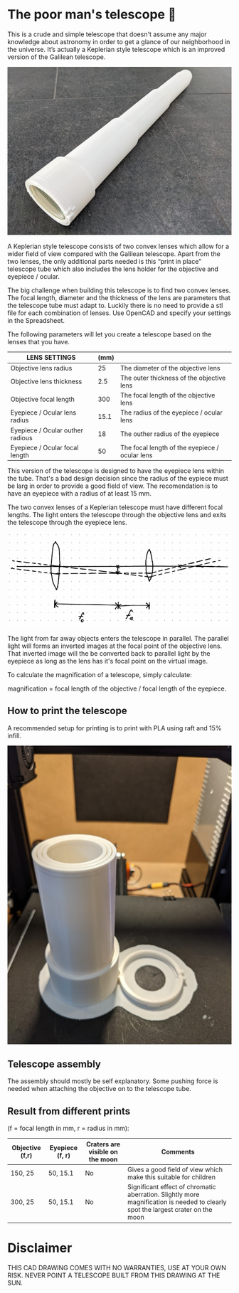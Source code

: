 # The poor man's telescope 🔭

This is a crude and simple telescope that doesn't assume any major knowledge about astronomy in order to get a glance of our neighborhood in the universe. It’s actually a Keplerian style telescope which is an improved version of the Galilean telescope.

[<img alt="The poor man's telescope print" src="images/poor-mans-telescope-print.png" />](images/poor-mans-telescope-print.png)

A Keplerian style telescope consists of two convex lenses which allow for a wider field of view compared with the Galilean telescope. Apart from the two lenses, the only additional parts needed is this “print in place” telescope tube which also includes the lens holder for the objective and eyepiece / ocular.

The big challenge when building this telescope is to find two convex lenses. The focal length, diameter and the thickness of the lens are parameters that the telescope tube must adapt to.
Luckily there is no need to provide a stl file for each combination of lenses. Use OpenCAD and specify your settings in the Spreadsheet.

The following parameters will let you create a telescope based on the lenses that you have. 

| LENS SETTINGS                    | (mm) |                                                  |
|----------------------------------|------|--------------------------------------------------|
| Objective lens radius	           | 25	  | The diameter of the objective lens               |
| Objective lens thickness         | 2.5  | The outer thickness of the objective lens        |
| Objective focal length           | 300  | The focal length of the objective lens           |
| Eyepiece / Ocular lens radius    | 15.1 | The radius of the eyepiece / ocular lens         |
| Eyepiece / Ocular outher radious | 18   | The outher radius of the eyepiece                |
| Eyepiece / Ocular focal length   | 50   | The focal length of the eyepiece / ocular lens   |

This version of the telescope is designed to have the eyepiece lens within the tube. That's a bad design decision since the radius of the eypiece must be larg in order to provide a good field of view. The recomendation is to have an eyepiece with a radius of at least 15 mm.

The two convex lenses of a Keplerian telescope must have different focal lengths. The light enters the telescope through the objective lens and exits the telescope through the eyepiece lens.

[<img alt="A Keplerian telescope" src="images/keplerian-telescope.png" />](images/keplerian-telescope.png)

The light from far away objects enters the telescope in parallel. The parallel light will forms an inverted images at the focal point of the objective lens. That inverted image will the be converted back to parallel light by the eyepiece as long as the lens has it's focal point on the virtual image.

To calculate the magnification of a telescope, simply calculate:

magnification = focal length of the objective / focal length of the eyepiece.


## How to print the telescope

A recommended setup for printing is to print with PLA using raft and 15% infill.

[<img alt="The poor man's telescope print" src="images/print-in-place-telescope.png" />](images/print-in-place-telescope.png)

## Telescope assembly 

The assembly should mostly be self explanatory. Some pushing force is needed when attaching the objective on to the telescope tube.


## Result from different prints 

(f = focal length in mm, r = radius in mm):

| Objective (f,r) | Eyepiece (f, r) | Craters are visible on the moon | Comments |
|-----------------|-----------------|---------------------------------|----------|
| 150, 25         | 50, 15.1        | No                              | Gives a good field of view which make this suitable for children |
| 300, 25         | 50, 15.1        | No                              | Significant effect of chromatic aberration. Slightly more magnification is needed to clearly spot the largest crater on the moon |

# Disclaimer
THIS CAD DRAWING COMES WITH NO WARRANTIES, USE AT YOUR OWN RISK. NEVER POINT A TELESCOPE BUILT FROM THIS DRAWING AT THE SUN.
